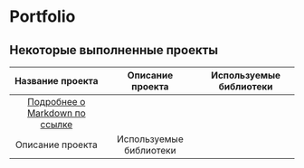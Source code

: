 # Portfolio
## Некоторые выполненные проекты

| Название проекта | Описание проекта| Используемые библиотеки |
|:---------------------------:|:---------------------------: |:---------------------------:|
|[Подробнее о Markdown по ссылке](https://daringfireball.net/projects/markdown/)
| Описание проекта| Используемые библиотеки |

